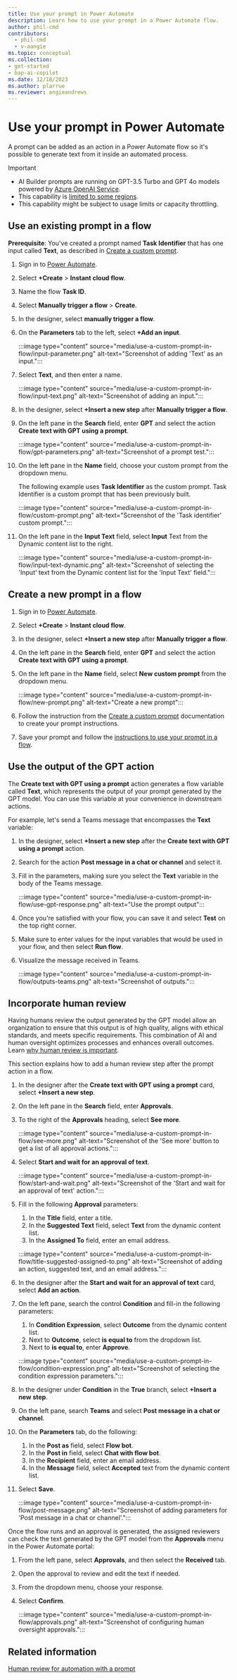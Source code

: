 ```yaml
---
title: Use your prompt in Power Automate
description: Learn how to use your prompt in a Power Automate flow.
author: phil-cmd
contributors:
  - phil-cmd
  - v-aangie
ms.topic: conceptual
ms.collection: 
- get-started
- bap-ai-copilot
ms.date: 12/18/2023
ms.author: plarrue
ms.reviewer: angieandrews
---
```


# Use your prompt in Power Automate

A prompt can be added as an action in a Power Automate flow so it's possible to generate text from it inside an automated process.

> [!IMPORTANT]
> - AI Builder prompts are running on GPT-3.5 Turbo and GPT 4o models powered by [Azure OpenAI Service](/azure/ai-services/openai/whats-new).
> - This capability is [limited to some regions](availability-region.md#prompts).
> - This capability might be subject to usage limits or capacity throttling.

## Use an existing prompt in a flow

**Prerequisite**: You've created a prompt named **Task Identifier** that has one input called **Text**, as described in [Create a custom prompt](create-a-custom-prompt.md).

1. Sign in to [Power Automate](https://make.powerautomate.com/).
1. Select **+Create** > **Instant cloud flow**.
1. Name the flow **Task ID**.
1. Select **Manually trigger a flow** > **Create**.
1. In the designer, select **manually trigger a flow**.
1. On the **Parameters** tab to the left, select **+Add an input**.

    :::image type="content" source="media/use-a-custom-prompt-in-flow/input-parameter.png" alt-text="Screenshot of adding 'Text' as an input.":::

1. Select **Text**, and then enter a name.  

    :::image type="content" source="media/use-a-custom-prompt-in-flow/input-text.png" alt-text="Screenshot of adding an input.":::

1. In the designer, select **+Insert a new step** after **Manually trigger a flow**.
1. On the left pane in the **Search** field, enter **GPT** and select the action **Create text with GPT using a prompt**.

    :::image type="content" source="media/use-a-custom-prompt-in-flow/gpt-parameters.png" alt-text="Screenshot of a prompt test.":::

1. On the left pane in the **Name** field, choose your custom prompt from the dropdown menu.

    The following example uses **Task Identifier** as the custom prompt. Task Identifier is a custom prompt that has been previously built.

    :::image type="content" source="media/use-a-custom-prompt-in-flow/custom-prompt.png" alt-text="Screenshot of the 'Task identifier' custom prompt.":::

1. On the left pane in the **Input Text** field, select **Input** Text from the Dynamic content list to the right.

    :::image type="content" source="media/use-a-custom-prompt-in-flow/input-text-dynamic.png" alt-text="Screenshot of selecting the 'Input' text from the Dynamic content list for the 'Input Text' field.":::

## Create a new prompt in a flow

1. Sign in to [Power Automate](https://make.powerautomate.com/).
1. Select **+Create** > **Instant cloud flow**.
1. In the designer, select **+Insert a new step** after **Manually trigger a flow**.
1. On the left pane in the **Search** field, enter **GPT** and select the action **Create text with GPT using a prompt**.
1. On the left pane in the **Name** field, select **New custom prompt** from the dropdown menu.

    :::image type="content" source="media/use-a-custom-prompt-in-flow/new-prompt.png" alt-text="Create a new prompt":::

1. Follow the instruction from the [Create a custom prompt](create-a-custom-prompt.md) documentation to create your prompt instructions.
1. Save your prompt and follow the [instructions to use your prompt in a flow](use-a-custom-prompt-in-flow.md#use-an-existing-prompt-in-a-flow).

## Use the output of the GPT action

The **Create text with GPT using a prompt** action generates a flow variable called **Text**, which represents the output of your prompt generated by the GPT model. You can use this variable at your convenience in downstream actions.

For example, let's send a Teams message that encompasses the **Text** variable:

1. In the designer, select **+Insert a new step** after the **Create text with GPT using a prompt** action.
1. Search for the action **Post message in a chat or channel** and select it.
1. Fill in the parameters, making sure you select the **Text** variable in the body of the Teams message.

   :::image type="content" source="media/use-a-custom-prompt-in-flow/use-gpt-response.png" alt-text="Use the prompt output":::

1. Once you're satisfied with your flow, you can save it and select **Test** on the top right corner.
1. Make sure to enter values for the input variables that would be used in your flow, and then select **Run flow**.
1. Visualize the message received in Teams.

   :::image type="content" source="media/use-a-custom-prompt-in-flow/outputs-teams.png" alt-text="Screenshot of outputs.":::

## Incorporate human review

Having humans review the output generated by the GPT model allow an organization to ensure that this output is of high quality, aligns with ethical standards, and meets specific requirements. This combination of AI and human oversight optimizes processes and enhances overall outcomes. Learn [why human review is important](azure-openai-human-review.md).

This section explains how to add a human review step after the prompt action in a flow.

1. In the designer after the **Create text with GPT using a prompt** card, select **+Insert a new step**.
1. On the left pane in the **Search** field, enter **Approvals**.
1. To the right of the **Approvals** heading, select **See more**.

    :::image type="content" source="media/use-a-custom-prompt-in-flow/see-more.png" alt-text="Screenshot of the 'See more' button to get a list of all approval actions.":::

1. Select **Start and wait for an approval of text**.

    :::image type="content" source="media/use-a-custom-prompt-in-flow/start-and-wait.png" alt-text="Screenshot of the 'Start and wait for an approval of text' action.":::

1. Fill in the following **Approval** parameters:
    1. In the **Title** field, enter a title.
    1. In the **Suggested Text** field, select **Text** from the dynamic content list.
    1. In the **Assigned To** field, enter an email address.

    :::image type="content" source="media/use-a-custom-prompt-in-flow/title-suggested-assigned-to.png" alt-text="Screenshot of adding an action, suggested text, and an email address.":::

1. In the designer after the **Start and wait for an approval of text** card, select **Add an action**.

1. On the left pane, search the control **Condition** and fill-in the following parameters:
    1. In **Condition Expression**, select **Outcome** from the dynamic content list.
    1. Next to **Outcome**, select **is equal to** from the dropdown list.
    1. Next to **is equal to**, enter **Approve**.

    :::image type="content" source="media/use-a-custom-prompt-in-flow/condition-expression.png" alt-text="Screenshot of selecting the condition expression parameters.":::

1. In the designer under **Condition** in the **True** branch, select **+Insert a new step**.
1. On the left pane, search **Teams** and select **Post message in a chat or channel**.
1. On the **Parameters** tab, do the following:
    1. In the **Post as** field, select **Flow bot**.
    1. In the **Post in** field, select **Chat with flow bot**.
    1. In the **Recipient** field, enter an email address.
    1. In the **Message** field, select **Accepted** text from the dynamic content list.
1. Select **Save**.

    :::image type="content" source="media/use-a-custom-prompt-in-flow/post-message.png" alt-text="Screenshot of adding parameters for 'Post message in a chat or channel'.":::

Once the flow runs and an approval is generated, the assigned reviewers can check the text generated by the GPT model from the **Approvals** menu in the Power Automate portal:

1. From the left pane, select **Approvals**, and then select the **Received** tab.  
1. Open the approval to review and edit the text if needed.
1. From the dropdown menu, choose your response.
1. Select **Confirm**.

    :::image type="content" source="media/use-a-custom-prompt-in-flow/approvals.png" alt-text="Screenshot of configuring human oversight approvals.":::

## Related information

[Human review for automation with a prompt](azure-openai-human-review.md)
